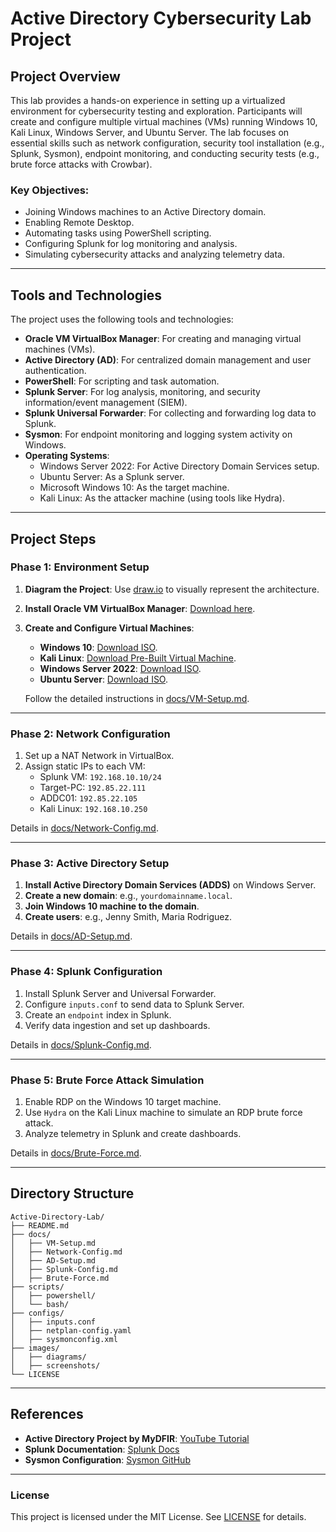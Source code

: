 # Active Directory Cybersecurity Lab Project

## Project Overview

This lab provides a hands-on experience in setting up a virtualized environment for cybersecurity testing and exploration. Participants will create and configure multiple virtual machines (VMs) running Windows 10, Kali Linux, Windows Server, and Ubuntu Server. The lab focuses on essential skills such as network configuration, security tool installation (e.g., Splunk, Sysmon), endpoint monitoring, and conducting security tests (e.g., brute force attacks with Crowbar). 

### Key Objectives:
- Joining Windows machines to an Active Directory domain.
- Enabling Remote Desktop.
- Automating tasks using PowerShell scripting.
- Configuring Splunk for log monitoring and analysis.
- Simulating cybersecurity attacks and analyzing telemetry data.

---

## Tools and Technologies

The project uses the following tools and technologies:
- **Oracle VM VirtualBox Manager**: For creating and managing virtual machines (VMs).
- **Active Directory (AD)**: For centralized domain management and user authentication.
- **PowerShell**: For scripting and task automation.
- **Splunk Server**: For log analysis, monitoring, and security information/event management (SIEM).
- **Splunk Universal Forwarder**: For collecting and forwarding log data to Splunk.
- **Sysmon**: For endpoint monitoring and logging system activity on Windows.
- **Operating Systems**:
  - Windows Server 2022: For Active Directory Domain Services setup.
  - Ubuntu Server: As a Splunk server.
  - Microsoft Windows 10: As the target machine.
  - Kali Linux: As the attacker machine (using tools like Hydra).

---

## Project Steps

### Phase 1: Environment Setup
1. **Diagram the Project**: Use [draw.io](https://app.diagrams.net/) to visually represent the architecture.
2. **Install Oracle VM VirtualBox Manager**: [Download here](https://www.virtualbox.org/).
3. **Create and Configure Virtual Machines**:
   - **Windows 10**: [Download ISO](https://www.microsoft.com/software-download/windows10).
   - **Kali Linux**: [Download Pre-Built Virtual Machine](https://www.kali.org/get-kali/).
   - **Windows Server 2022**: [Download ISO](https://www.microsoft.com/en-us/evalcenter/evaluate-windows-server-2022).
   - **Ubuntu Server**: [Download ISO](https://ubuntu.com/download/server).

   Follow the detailed instructions in [docs/VM-Setup.md](docs/VM-Setup.md).

---

### Phase 2: Network Configuration
1. Set up a NAT Network in VirtualBox.
2. Assign static IPs to each VM:
   - Splunk VM: `192.168.10.10/24`
   - Target-PC: `192.85.22.111`
   - ADDC01: `192.85.22.105`
   - Kali Linux: `192.168.10.250`

Details in [docs/Network-Config.md](docs/Network-Config.md).

---

### Phase 3: Active Directory Setup
1. **Install Active Directory Domain Services (ADDS)** on Windows Server.
2. **Create a new domain**: e.g., `yourdomainname.local`.
3. **Join Windows 10 machine to the domain**.
4. **Create users**: e.g., Jenny Smith, Maria Rodriguez.

Details in [docs/AD-Setup.md](docs/AD-Setup.md).

---

### Phase 4: Splunk Configuration
1. Install Splunk Server and Universal Forwarder.
2. Configure `inputs.conf` to send data to Splunk Server.
3. Create an `endpoint` index in Splunk.
4. Verify data ingestion and set up dashboards.

Details in [docs/Splunk-Config.md](docs/Splunk-Config.md).

---

### Phase 5: Brute Force Attack Simulation
1. Enable RDP on the Windows 10 target machine.
2. Use `Hydra` on the Kali Linux machine to simulate an RDP brute force attack.
3. Analyze telemetry in Splunk and create dashboards.

Details in [docs/Brute-Force.md](docs/Brute-Force.md).

---

## Directory Structure

```
Active-Directory-Lab/
├── README.md
├── docs/
│   ├── VM-Setup.md
│   ├── Network-Config.md
│   ├── AD-Setup.md
│   ├── Splunk-Config.md
│   ├── Brute-Force.md
├── scripts/
│   ├── powershell/
│   └── bash/
├── configs/
│   ├── inputs.conf
│   ├── netplan-config.yaml
│   ├── sysmonconfig.xml
├── images/
│   ├── diagrams/
│   ├── screenshots/
└── LICENSE
```

---

## References
- **Active Directory Project by MyDFIR**: [YouTube Tutorial](https://www.youtube.com/c/MyDFIR)
- **Splunk Documentation**: [Splunk Docs](https://docs.splunk.com/)
- **Sysmon Configuration**: [Sysmon GitHub](https://github.com/SwiftOnSecurity/sysmon-config)

---

### License
This project is licensed under the MIT License. See [LICENSE](LICENSE) for details.